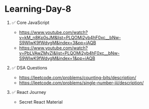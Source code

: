 # Learning-Day-8

1. ✅ Core JavaScript
   - https://www.youtube.com/watch?v=kM_n8Kp0sJM&list=PLQOMi2yb4hF0xc__bNw-S9WIwK9fWdvgM&index=3&pp=iAQB
   - https://www.youtube.com/watch?v=PbLVAwZMyZI&list=PLQOMi2yb4hF0xc__bNw-S9WIwK9fWdvgM&index=1&pp=iAQB
  
2. ✅ DSA Questions
   - https://leetcode.com/problems/counting-bits/description/
   - https://leetcode.com/problems/single-number-iii/description/
  
3. ✅ React Journey
   - Secret React Material
